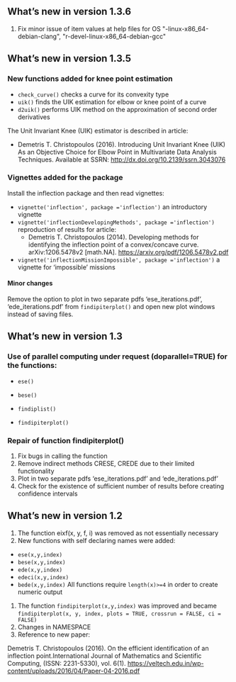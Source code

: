 What’s new in version 1.3.6
---------------------------

1. Fix minor issue of item values at help files for OS "-linux-x86_64-debian-clang", "r-devel-linux-x86_64-debian-gcc"


What’s new in version 1.3.5
---------------------------

### New functions added for knee point estimation

-   `check_curve()` checks a curve for its convexity type
-   `uik()` finds the UIK estimation for elbow or knee point of a curve
-   `d2uik()` performs UIK method on the approximation of second order
    derivatives

The Unit Invariant Knee (UIK) estimator is described in article:

-   Demetris T. Christopoulos (2016). Introducing Unit Invariant Knee
    (UIK) As an Objective Choice for Elbow Point in Multivariate Data
    Analysis Techniques. Available at SSRN:
    <a href="http://dx.doi.org/10.2139/ssrn.3043076" class="uri">http://dx.doi.org/10.2139/ssrn.3043076</a>

### Vignettes added for the package

Install the inflection package and then read vignettes:

-   `vignette('inflection', package ='inflection')` an introductory
    vignette
-   `vignette('inflectionDevelopingMethods', package ='inflection')`
    reproduction of results for article:
    -   Demetris T. Christopoulos (2014). Developing methods for
        identifying the inflection point of a convex/concave curve.
        arXiv:1206.5478v2 \[math.NA\].
        <a href="https://arxiv.org/pdf/1206.5478v2.pdf" class="uri">https://arxiv.org/pdf/1206.5478v2.pdf</a>
-   `vignette('inflectionMissionImpossible', package ='inflection')` a
    vignette for ‘impossible’ missions

#### Minor changes

Remove the option to plot in two separate pdfs ‘ese\_iterations.pdf’,
‘ede\_iterations.pdf’ from `findipiterplot()` and open new plot windows
instead of saving files.

What’s new in version 1.3
-------------------------

### Use of parallel computing under request (doparallel=TRUE) for the functions:

-   `ese()`

-   `bese()`

-   `findiplist()`

-   `findipiterplot()`

### Repair of function findipiterplot()

1.  Fix bugs in calling the function
2.  Remove indirect methods CRESE, CREDE due to their limited
    functionality
3.  Plot in two separate pdfs ‘ese\_iterations.pdf’ and
    ‘ede\_iterations.pdf’
4.  Check for the existence of sufficient number of results before
    creating confidence intervals

What’s new in version 1.2
-------------------------

1.  The function eixf(x, y, f, i) was removed as not essentially
    necessary
2.  New functions with self declaring names were added:

-   `ese(x,y,index)`
-   `bese(x,y,index)`
-   `ede(x,y,index)`
-   `edeci(x,y,index)`
-   `bede(x,y,index)` All functions require `length(x)>=4` in order to
    create numeric output

1.  The function `findipiterplot(x,y,index)` was improved and became
    `findipiterplot(x, y, index, plots = TRUE, crossrun = FALSE, ci = FALSE)`
2.  Changes in NAMESPACE
3.  Reference to new paper:

Demetris T. Christopoulos (2016). On the efficient identification of an
inflection point.International Journal of Mathematics and Scientific
Computing, (ISSN: 2231-5330), vol. 6(1).
<a href="https://veltech.edu.in/wp-content/uploads/2016/04/Paper-04-2016.pdf" class="uri">https://veltech.edu.in/wp-content/uploads/2016/04/Paper-04-2016.pdf</a>

